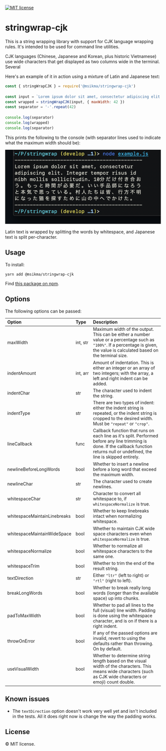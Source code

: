 [![MIT license](https://img.shields.io/badge/license-MIT-brightgreen.svg)](https://opensource.org/licenses/MIT)

# stringwrap-cjk

This is a string wrapping library with support for CJK language wrapping rules. It's intended to be used for command line utilities.

CJK languages (Chinese, Japanese and Korean, plus historic Vietnamese) use wide characters that get displayed as two columns wide in the terminal. Several 

Here's an example of it in action using a mixture of Latin and Japanese text:

```js
const { stringWrapCJK } = require('@msikma/stringwrap-cjk')

const input = `Lorem ipsum dolor sit amet, consectetur adipiscing elit. Integer tempor risus id nibh mollis sollicitudin. 10分だけ付き合おう。もっと時間が必要だ。いい手品師になろうと本気で思っている。村人たちは皆、行方不明になった猫を探すために山の中へでかけた。`
const wrapped = stringWrapCJK(input, { maxWidth: 42 })
const separator = '-'.repeat(42)

console.log(separator)
console.log(wrapped)
console.log(separator)
```

This prints the following to the console (with separator lines used to indicate what the maximum width should be):

<p><img src="resources/example-output.png" alt="Example output" width="512"></p>

Latin text is wrapped by splitting the words by whitespace, and Japanese text is split per-character.

## Usage

To install:

```
yarn add @msikma/stringwrap-cjk
```

Find [this package on npm](https://www.npmjs.com/package/@msikma/stringwrap-cjk).

## Options

The following options can be passed:

| Option | Type | Description |
|:-------|:-----|:------------|
| maxWidth | int,&nbsp;str | Maximum width of the output. This can be either a number value or a percentage such as `"100%"`. If a percentage is given, the value is calculated based on the terminal size. |
| indentAmount | int,&nbsp;arr | Amount of indentation. This is either an integer or an array of two integers; with the array, a left and right indent can be added. |
| indentChar | str | The character used to indent the string. |
| indentType | str | There are two types of indent: either the indent string is repeated, or the indent string is cropped to the desired width. Must be `"repeat"` or `"crop"`. |
| lineCallback | func | Callback function that runs on each line as it's split. Performed before any line trimming is done. If the callback function returns null or undefined, the line is skipped entirely. |
| newlineBeforeLongWords | bool | Whether to insert a newline before a long word that exceed the maximum width. |
| newlineChar | str | The character used to create newlines. |
| whitespaceChar | str | Character to convert all whitespace to, if `whitespaceNormalize` is true. |
| whitespaceMaintainLinebreaks | bool | Whether to keep linebreaks intact when normalizing whitespace. |
| whitespaceMaintainWideSpace | bool | Whether to maintain CJK wide space characters even when `whitespaceNormalize` is true. |
| whitespaceNormalize | bool | Whether to normalize all whitespace characters to the same one. |
| whitespaceTrim | bool | Whether to trim the end of the result string. |
| textDirection | str | Either `"ltr"` (left to right) or `"rtl"` (right to left). |
| breakLongWords | bool | Whether to break really long words (longer than the available space) up into chunks. |
| padToMaxWidth | bool | Whether to pad all lines to the full (visual) line width. Padding is done using the whitespace character, and is on if there is a right indent. |
| throwOnError | bool | If any of the passed options are invalid, revert to using the defaults rather than throwing. On by default. |
| useVisualWidth | bool | Whether to determine string length based on the visual width of the characters. This means wide characters (such as CJK wide characters or emoji) count double. |

## Known issues

* The `textDirection` option doesn't work very well yet and isn't included in the tests. All it does right now is change the way the padding works.

## License

© MIT license.
